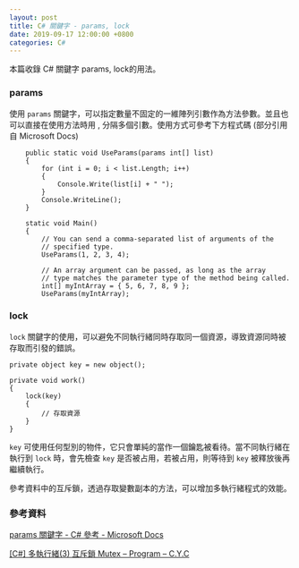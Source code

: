 ```yaml
---
layout: post
title: C# 關鍵字 - params, lock
date: 2019-09-17 12:00:00 +0800
categories: C#
---
```


本篇收錄 C# 關鍵字 params, lock的用法。

### params 

使用 `params` 關鍵字，可以指定數量不固定的一維陣列引數作為方法參數。並且也可以直接在使用方法時用 , 分隔多個引數。使用方式可參考下方程式碼  (部分引用自 Microsoft Docs)

```
    public static void UseParams(params int[] list)
    {
        for (int i = 0; i < list.Length; i++)
        {
            Console.Write(list[i] + " ");
        }
        Console.WriteLine();
    }

    static void Main()
    {
        // You can send a comma-separated list of arguments of the 
        // specified type.
        UseParams(1, 2, 3, 4);

        // An array argument can be passed, as long as the array
        // type matches the parameter type of the method being called.
        int[] myIntArray = { 5, 6, 7, 8, 9 };
        UseParams(myIntArray);
```

### lock

`lock` 關鍵字的使用，可以避免不同執行緒同時存取同一個資源，導致資源同時被存取而引發的錯誤。

```
private object key = new object();

private void work()
{
    lock(key)
    {
        // 存取資源
    }
}
```

`key` 可使用任何型別的物件，它只會單純的當作一個鑰匙被看待。當不同執行緒在執行到 `lock` 時，會先檢查 `key` 是否被占用，若被占用，則等待到 `key` 被釋放後再繼續執行。

參考資料中的互斥鎖，透過存取變數副本的方法，可以增加多執行緒程式的效能。

### 參考資料

[params 關鍵字 - C# 參考 - Microsoft Docs](https://docs.microsoft.com/zh-tw/dotnet/csharp/language-reference/keywords/params)

[[C#] 多執行緒(3) 互斥鎖 Mutex – Program – C.Y.C](https://yuchungchuang.wordpress.com/2018/07/24/c-%E5%A4%9A%E5%9F%B7%E8%A1%8C%E7%B7%923-%E4%BA%92%E6%96%A5%E9%8E%96-mutex/)